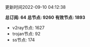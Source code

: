 更新时间2022-09-10 04:12:38

**总订阅: 64**
**总节点: 9260**
**有效节点: 1893**
- v2ray节点: 1627
- trojan节点: 92
- ss节点: 174
